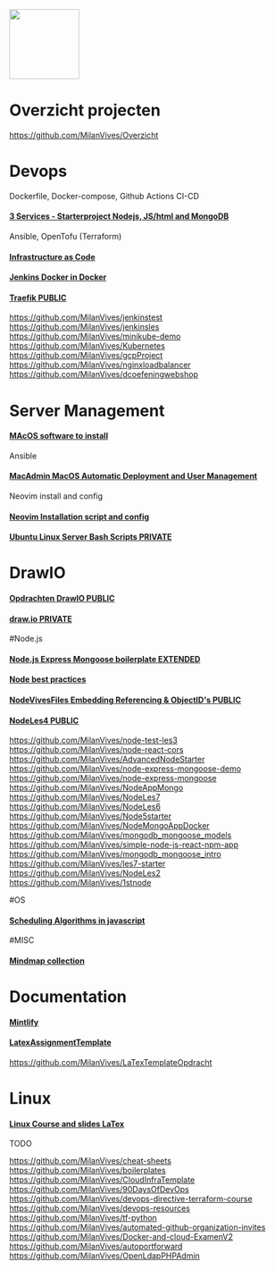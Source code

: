 <img src="https://www.vives.be/themes/custom/vives/logo.svg" width="125">

# Overzicht projecten
https://github.com/MilanVives/Overzicht

# Devops

Dockerfile, Docker-compose, Github Actions CI-CD
#### [3 Services - Starterproject Nodejs, JS/html and MongoDB](https://github.com/MilanVives/3services)

Ansible, OpenTofu (Terraform)
#### [Infrastructure as Code](https://github.com/MilanVives/iac) 
#### [Jenkins Docker in Docker](https://github.com/MilanVives/JenkinsDockerInDocker)
#### [Traefik PUBLIC](https://github.com/MilanVives/Traefik)
https://github.com/MilanVives/jenkinstest
https://github.com/MilanVives/jenkinsles
https://github.com/MilanVives/minikube-demo
https://github.com/MilanVives/Kubernetes
https://github.com/MilanVives/gcpProject
https://github.com/MilanVives/nginxloadbalancer
https://github.com/MilanVives/dcoefeningwebshop


# Server Management

#### [MAcOS software to install](https://github.com/MilanVives/MacInstall)
Ansible
#### [MacAdmin MacOS Automatic Deployment and User Management](https://github.com/MilanVives/Macadmin)
Neovim install and config
#### [Neovim Installation script and config](https://github.com/MilanVives/nvim)
#### [Ubuntu Linux Server Bash Scripts PRIVATE](https://github.com/MilanVives/ServerBashScripts)

# DrawIO

#### [Opdrachten DrawIO PUBLIC](https://github.com/MilanVives/Opdrachten)
#### [draw.io PRIVATE](https://github.com/MilanVives/draw.io)


#Node.js

#### [Node.js Express Mongoose boilerplate EXTENDED](https://github.com/MilanVives/node-express-boilerplate)
#### [Node best practices](https://github.com/MilanVives/nodebestpractices)
#### [NodeVivesFiles Embedding Referencing & ObjectID's PUBLIC](https://github.com/MilanVives/NodeVivesFiles)
#### [NodeLes4 PUBLIC](https://github.com/MilanVives/Node_les4)
https://github.com/MilanVives/node-test-les3
https://github.com/MilanVives/node-react-cors
https://github.com/MilanVives/AdvancedNodeStarter
https://github.com/MilanVives/node-express-mongoose-demo
https://github.com/MilanVives/node-express-mongoose
https://github.com/MilanVives/NodeAppMongo
https://github.com/MilanVives/NodeLes7
https://github.com/MilanVives/NodeLes6
https://github.com/MilanVives/Node5starter
https://github.com/MilanVives/NodeMongoAppDocker
https://github.com/MilanVives/mongodb_mongoose_models
https://github.com/MilanVives/simple-node-js-react-npm-app
https://github.com/MilanVives/mongodb_mongoose_intro
https://github.com/MilanVives/les7-starter
https://github.com/MilanVives/NodeLes2
https://github.com/MilanVives/1stnode


#OS
#### [Scheduling Algorithms in javascript](https://github.com/MilanVives/OS-SchedulingAlgorithms)

#MISC
#### [Mindmap collection](https://github.com/MilanVives/Mindmap)

# Documentation

#### [Mintlify](https://github.com/MilanVives/docs)
#### [LatexAssignmentTemplate](https://github.com/MilanVives/laTexAssignmentTemplate)
https://github.com/MilanVives/LaTexTemplateOpdracht

# Linux
#### [Linux Course and slides LaTex](https://github.com/u0148477/IntroductionToLinux)
TODO

https://github.com/MilanVives/cheat-sheets
https://github.com/MilanVives/boilerplates
https://github.com/MilanVives/CloudInfraTemplate
https://github.com/MilanVives/90DaysOfDevOps
https://github.com/MilanVives/devops-directive-terraform-course
https://github.com/MilanVives/devops-resources
https://github.com/MilanVives/tf-python
https://github.com/MilanVives/automated-github-organization-invites
https://github.com/MilanVives/Docker-and-cloud-ExamenV2
https://github.com/MilanVives/autoportforward
https://github.com/MilanVives/OpenLdapPHPAdmin

